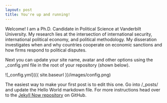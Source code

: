 ```yaml
---
layout: post
title: You're up and running!
---
```


Welcome! I am a Ph.D. Candidate in Political Science at Vanderbilt University. My research lies at the intersection of international security, international political economy, and political methodology. My disseration investigates when and why countries cooperate on economic sanctions and how firms respond to political disputes.

Next you can update your site name, avatar and other options using the _config.yml file in the root of your repository (shown below).

![_config.yml]({{ site.baseurl }}/images/config.png)

The easiest way to make your first post is to edit this one. Go into /_posts/ and update the Hello World markdown file. For more instructions head over to the [Jekyll Now repository](https://github.com/barryclark/jekyll-now) on GitHub.
